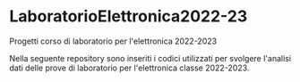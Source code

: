 # LaboratorioElettronica2022-23
Progetti corso di laboratorio per l'elettronica 2022-2023

Nella seguente repository sono inseriti i codici utilizzati per svolgere l'analisi dati delle prove di laboratorio per l'elettronica classe 2022-2023.
